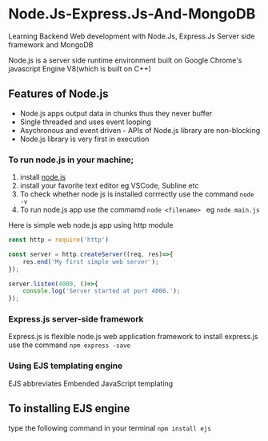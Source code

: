 # Node.Js-Express.Js-And-MongoDB
Learning Backend Web development with Node.Js, Express.Js Server side framework and MongoDB

Node.js is a server side runtime environment built on Google Chrome's javascript Engine V8(which is built on C++)
## Features of Node.js
* Node.js apps output data in chunks thus they never buffer
* Single threaded and uses event looping
* Asychronous and event driven - APIs of Node.js library are non-blocking
* Node.js library is very first in execution

### To run node.js in your machine;
1. install [node.js](https://nodejs.org/en/)
2. install your favorite text editor eg VSCode, Subline etc
3. To check whether node js is installed corrrectly use the command ```node -v ```
4. To run node.js app use the commamd ```node <filename> ```
eg ```node main.js```

Here is simple web node.js app using http module
```javascript
const http = require('http')

const server = http.createServer((req, res)=>{
	res.end('My first simple web server');
});

server.listen(4000, ()=>{
	console.log('Server started at port 4000.');
});
```
### Express.js server-side framework
Express.js is flexible node.js web application framework
 to install express.js use the command ```npm express -save```

### Using EJS templating engine
EJS abbreviates Embended JavaScript templating
## To installing EJS engine
type the following command in your terminal
```npm install ejs ```
